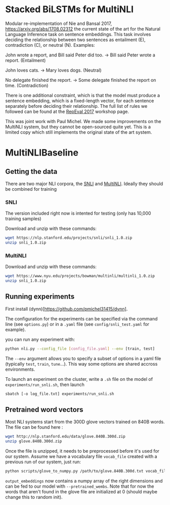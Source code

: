 # Stacked BiLSTMs for MultiNLI
Modular re-implementation of Nie and Bansal 2017, https://arxiv.org/abs/1708.02312 the current state of the art for the Natural Language Inference task on sentence embeddings. This task involves deciding the relationship between two sentences as entailment (E), contradiction (C), or neutral (N). Examples:

John wrote a report, and Bill said Peter did too. -> Bill said Peter wrote a report. (Entailment)

John loves cats. -> Mary loves dogs. (Neutral)

No delegate finished the report. -> Some delegate finished the report on time. (Contradiction)

There is one additional constraint, which is that the model must produce a sentence embedding, which is a fixed-length vector, for each sentence separately before deciding their relationship. The full list of rules we followed can be found at the [RepEval 2017](https://repeval2017.github.io/) workshop page.

This was joint work with Paul Michel. We made some improvements on the MultiNLI system, but they cannot be open-sourced quite yet. This is a limited copy which still implements the original state of the art system.

# MultiNLIBaseline

## Getting the data

There are two major NLI corpora, the [SNLI](https://nlp.stanford.edu/projects/snli/) and [MultiNLI](https://www.nyu.edu/projects/bowman/multinli/).
Ideally they should be combined for training

### SNLI

The version included right now is intented for testing (only has 10,000 training samples)

Download and unzip with these commands:

```bash
wget https://nlp.stanford.edu/projects/snli/snli_1.0.zip
unzip snli_1.0.zip
```

### MultiNLI

Download and unzip with these commands:

```bash
wget https://www.nyu.edu/projects/bowman/multinli/multinli_1.0.zip
unzip snli_1.0.zip
```

## Running experiments

First install (dynn)[https://github.com/pmichel31415/dynn].

The configuration for the experiments can be specified via the command line (see `options.py`) or in a `.yaml` file (see `config/snli_test.yaml` for example).

you can run any experiment with:

```bash
python nli.py --config_file [config_file.yaml] --env [train, test]
```

The `--env` argument allows you to specify a subset of options in a yaml file (typically `test`, `train`, `tune`...). This way some options are shared accross environments.

To launch an experiment on the cluster, write a `.sh` file on the model of `experiments/run_snli.sh`, then launch

```bash
sbatch [-o log_file.txt] experiments/run_snli.sh
```

## Pretrained word vectors

Most NLI systems start from the 300D glove vectors trained on 840B words. The file can be found here :

```bash
wget http://nlp.stanford.edu/data/glove.840B.300d.zip
unzip glove.840B.300d.zip
```

Once the file is unzipped, it needs to be preprocessed before it's used for our system. Assume we have a vocabulary file `vocab_file` created with a previous run of our system, just run:

```bash
python scripts/glove_to_numpy.py /path/to/glove.840B.300d.txt vocab_file output_embeddings 300
```

`output_embeddings` now contains a numpy array of the right dimensions and can be fed to our model with `--pretrained_wembs`.
Note that for now the words that aren't found in the glove file are initialized at 0 (should maybe change this to random init).

